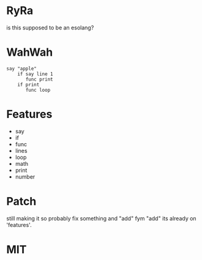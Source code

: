 # RyRa
is this supposed to be an esolang?

# WahWah

```
say "apple"
    if say line 1
       func print
    if print
       func loop
```

# Features

- say
- if
- func
- lines
- loop
- math
- print
- number

# Patch
still making it so probably fix something and "add" fym "add" its already on 'features'.

# MIT
```
```
